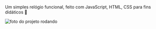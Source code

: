 Um simples relógio funcional, feito com JavaScript, HTML, CSS para fins didáticos 🚀

![foto do projeto rodando](https://imgur.com/jywwepU.png)
